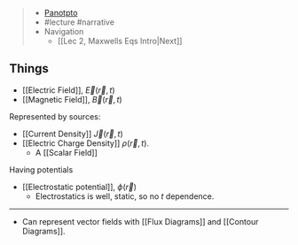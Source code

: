 > - [Panotpto](https://uniofbath.cloud.panopto.eu/Panopto/Pages/Viewer.aspx?id=d48bf2e7-cba3-4959-ae80-acb500f87d0a)
> - #lecture #narrative
> - Navigation
> 	- [[Lec 2, Maxwells Eqs Intro|Next]]

## Things

- [[Electric Field]], $\vec{E}(\vec{r}, t)$
- [[Magnetic Field]], $\vec{B}(\vec{r}, t)$

Represented by sources:

- [[Current Density]] $\vec{J}(\vec{r}, t)$
- [[Electric Charge Density]] $\rho(\vec{r}, t)$.
	- A [[Scalar Field]]

Having potentials
- [[Electrostatic potential]], $\phi(\vec{r})$
	- Electrostatics is well, static, so no $t$ dependence.

---

- Can represent vector fields with [[Flux Diagrams]] and [[Contour Diagrams]].

